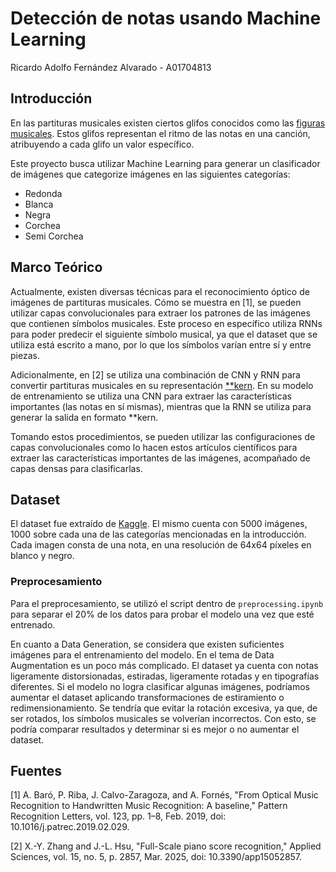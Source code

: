 # Detección de notas usando Machine Learning

Ricardo Adolfo Fernández Alvarado - A01704813

## Introducción

En las partituras musicales existen ciertos glifos conocidos como las [figuras musicales](https://es.wikipedia.org/wiki/Figura_musical). Estos glifos representan el ritmo de las notas en una canción, atribuyendo a cada glifo un valor específico.

Este proyecto busca utilizar Machine Learning para generar un clasificador de imágenes que categorize imágenes en las siguientes categorías:

- Redonda
- Blanca
- Negra
- Corchea
- Semi Corchea

## Marco Teórico

Actualmente, existen diversas técnicas para el reconocimiento óptico de imágenes de partituras musicales. Cómo se muestra en [1], se pueden utilizar capas convolucionales para extraer los patrones de las imágenes que contienen símbolos musicales. Este proceso en específico utiliza RNNs para poder predecir el siguiente símbolo musical, ya que el dataset que se utiliza está escrito a mano, por lo que los símbolos varían entre sí y entre piezas.

Adicionalmente, en [2] se utiliza una combinación de CNN y RNN para convertir partituras musicales en su representación [\*\*kern](https://www.humdrum.org/rep/kern/). En su modelo de entrenamiento se utiliza una CNN para extraer las características importantes (las notas en sí mismas), mientras que la RNN se utiliza para generar la salida en formato \*\*kern.

Tomando estos procedimientos, se pueden utilizar las configuraciones de capas convolucionales como lo hacen estos artículos científicos para extraer las características importantes de las imágenes, acompañado de capas densas para clasificarlas.

## Dataset

El dataset fue extraído de [Kaggle](https://www.kaggle.com/datasets/kishanj/music-notes-datasets?resource=download). El mismo cuenta con 5000 imágenes, 1000 sobre cada una de las categorías mencionadas en la introducción. Cada imagen consta de una nota, en una resolución de 64x64 píxeles en blanco y negro.

### Preprocesamiento

Para el preprocesamiento, se utilizó el script dentro de `preprocessing.ipynb` para separar el 20% de los datos para probar el modelo una vez que esté entrenado.

En cuanto a Data Generation, se considera que existen suficientes imágenes para el entrenamiento del modelo. En el tema de Data Augmentation es un poco más complicado. El dataset ya cuenta con notas ligeramente distorsionadas, estiradas, ligeramente rotadas y en tipografías diferentes. Si el modelo no logra clasificar algunas imágenes, podríamos aumentar el dataset aplicando transformaciones de estiramiento o redimensionamiento. Se tendría que evitar la rotación excesiva, ya que, de ser rotados, los símbolos musicales se volverían incorrectos. Con esto, se podría comparar resultados y determinar si es mejor o no aumentar el dataset.

## Fuentes

[1] A. Baró, P. Riba, J. Calvo-Zaragoza, and A. Fornés, "From Optical Music Recognition to Handwritten Music Recognition: A baseline," Pattern Recognition Letters, vol. 123, pp. 1–8, Feb. 2019, doi: 10.1016/j.patrec.2019.02.029.

[2] X.-Y. Zhang and J.-L. Hsu, "Full-Scale piano score recognition," Applied Sciences, vol. 15, no. 5, p. 2857, Mar. 2025, doi: 10.3390/app15052857.
